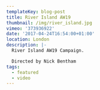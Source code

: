 ```yaml
---
templateKey: blog-post
title: River Island AW19
thumbnail: /img/river_island.jpg
vimeo: '373936922'
date: '2017-04-24T16:54:00+01:00'
location: London
description: |-
  River Island AW19 Campaign.

  Directed by Nick Bentham
tags:
  - featured
  - video
---
```


